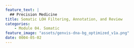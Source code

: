 ```yaml
---
feature_text: |
  ## Precision Medicine
title: Somatic LOH Filtering, Annotation, and Review
categories:
    - Module 04. Somatic
feature_image: "assets/genvis-dna-bg_optimized_v1a.png"
date: 0004-05-02
---
```


